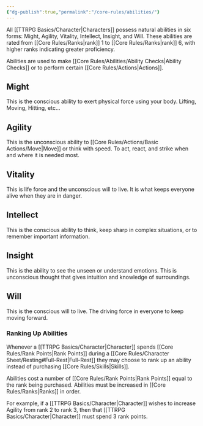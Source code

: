 ```yaml
---
{"dg-publish":true,"permalink":"/core-rules/abilities/"}
---
```


All [[TTRPG Basics/Character\|Characters]] possess natural abilities in six forms: Might, Agility, Vitality, Intellect, Insight, and Will. These abilities are rated from [[Core Rules/Ranks\|rank]] 1 to [[Core Rules/Ranks\|rank]] 6, with higher ranks indicating greater proficiency.

Abilities are used to make [[Core Rules/Abilities/Ability Checks\|Ability Checks]] or to perform certain [[Core Rules/Actions\|Actions]].

## Might
This is the conscious ability to exert physical force using your body. Lifting, Moving, Hitting, etc... 
## Agility
This is the unconscious ability to [[Core Rules/Actions/Basic Actions/Move\|Move]] or think with speed. To act, react, and strike when and where it is needed most.
## Vitality
This is life force and the unconscious will to live. It is what keeps everyone alive when they are in danger.
## Intellect
This is the conscious ability to think, keep sharp in complex situations, or to remember important information.
## Insight
This is the ability to see the unseen or understand emotions. This is unconscious thought that gives intuition and knowledge of surroundings.
## Will
This is the conscious will to live. The driving force in everyone to keep moving forward.

### Ranking Up Abilities
Whenever a [[TTRPG Basics/Character\|Character]] spends [[Core Rules/Rank Points\|Rank Points]] during a [[Core Rules/Character Sheet/Resting#Full-Rest\|Full-Rest]] they may choose to rank up an ability instead of purchasing [[Core Rules/Skills\|Skills]].

Abilities cost a number of [[Core Rules/Rank Points\|Rank Points]] equal to the rank being purchased. Abilities must be increased in [[Core Rules/Ranks\|Ranks]] in order.

For example, if a [[TTRPG Basics/Character\|Character]] wishes to increase Agility from rank 2 to rank 3, then that [[TTRPG Basics/Character\|Character]] must spend 3 rank points.